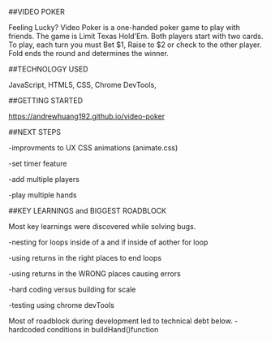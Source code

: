 ##VIDEO POKER

Feeling Lucky? Video Poker is a one-handed poker game to play with friends. The game is Limit Texas Hold'Em. Both players start with two cards. To play, each turn you must Bet $1, Raise to $2 or check to the other player. Fold ends the round and determines the winner. 

##TECHNOLOGY USED

JavaScript, HTML5, CSS, Chrome DevTools, 

##GETTING STARTED

https://andrewhuang192.github.io/video-poker

##NEXT STEPS

-improvments to UX CSS animations (animate.css)

-set timer feature

-add multiple players

-play multiple hands


##KEY LEARNINGS and BIGGEST ROADBLOCK

Most key learnings were discovered while solving bugs.

-nesting for loops inside of a and if inside of aother for loop

-using returns in the right places to end loops

-using returns in the WRONG places causing errors

-hard coding versus building for scale

-testing using chrome devTools

Most of roadblock during development led to technical debt below. 
-hardcoded conditions in buildHand()function
